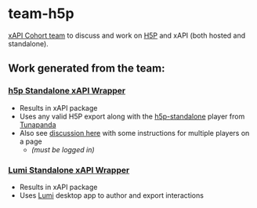 # team-h5p

[xAPI Cohort team](https://github.com/orgs/xapicohort/teams/team-h5p) to discuss and work on [H5P](https://h5p.org/) and xAPI (both hosted and standalone).

## Work generated from the team:
### [h5p Standalone xAPI Wrapper](h5p-standalone-xapi-wrapper/README.md)
- Results in xAPI package
- Uses any valid H5P export along with the [h5p-standalone](https://github.com/tunapanda/h5p-standalone) player from [Tunapanda](https://tunapanda.org/)
- Also see [discussion here](https://github.com/orgs/xapicohort/teams/team-h5p/discussions/2) with some instructions for multiple players on a page 
  - *(must be logged in)*

### [Lumi Standalone xAPI Wrapper](lumi-standalone-xapi-wrapper/README.md)
- Results in xAPI package 
- Uses [Lumi](https://lumi.education/) desktop app to author and export interactions 
